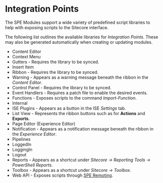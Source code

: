 # Integration Points

The SPE Modules support a wide variety of predefined script libraries to help with exposing scripts to the Sitecore interface.

The following list outlines the available libraries for *Integration Points*. These may also be generated automatically when creating or updating modules.

* Content Editor
 * Context Menu
 * Gutters - Requires the library to be synced.
 * Insert Item
 * Ribbon - Requires the library to be synced.
 * Warning - Appears as a warning message beneath the ribbon in the *Content Editor*.
* Control Panel - Requires the library to be synced.
* Event Handlers - Requires a patch file to enable the desired events.
* Functions - Exposes scripts to the command *Import-Function*.
* Internal
 * ISE Plugins - Appears as a button in the ISE *Settings* tab.
 * List View - Represents the ribbon buttons such as for **Actions** and **Exports**.
* Page Editor (Experience Editor)
 * Notification - Appears as a notification message beneath the ribbon in the *Experience Editor*.
* Pipelines
 * LoggedIn
 * LoggingIn
 * Logout
* Reports - Appears as a shortcut under *Sitecore -> Reporting Tools -> PowerShell Reports*.
* Toolbox - Appears as a shortcut under *Sitecore -> Toolbox*.
* Web API - Exposes scripts through [SPE Remoting](remoting.md).

